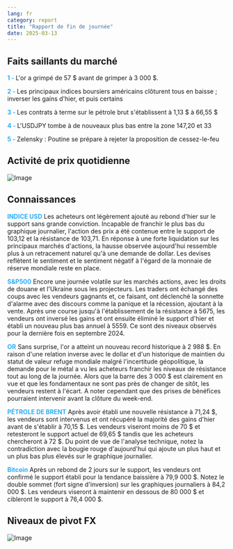 ```yaml
---
lang: fr
category: report
title: "Rapport de fin de journée"
date: 2025-03-13
---
```



<h2>Faits saillants du marché</h2>
<strong style="color: #2caef7;">1 - </strong> L'or a grimpé de 57 $ avant de grimper à 3 000 $.

<strong style="color: #2caef7;">2 - </strong> Les principaux indices boursiers américains clôturent tous en baisse ; inverser les gains d'hier, et puis certains

<strong style="color: #2caef7;">3 - </strong> Les contrats à terme sur le pétrole brut s'établissent à 1,13 $ à 66,55 $

<strong style="color: #2caef7;">4 - </strong> L'USDJPY tombe à de nouveaux plus bas entre la zone 147,20 et 33

<strong style="color: #2caef7;">5 - </strong> Zelensky : Poutine se prépare à rejeter la proposition de cessez-le-feu



<h2>Activité de prix quotidienne</h2>
<img src="https://markleighedu.github.io/img/Mar-2025/13-Mar-2025/price.jpg" alt="Image"/>

<h2>Connaissances</h2>
<strong style="color: #2caef7;">INDICE USD</strong> Les acheteurs ont légèrement ajouté au rebond d'hier sur le support sans grande conviction. Incapable de franchir le plus bas du graphique journalier, l'action des prix a été contenue entre le support de 103,12 et la résistance de 103,71. En réponse à une forte liquidation sur les principaux marchés d'actions, la hausse observée aujourd'hui ressemble plus à un retracement naturel qu'à une demande de dollar. Les devises reflètent le sentiment et le sentiment négatif à l'égard de la monnaie de réserve mondiale reste en place.  

<strong style="color: #2caef7;">S&P500</strong> Encore une journée volatile sur les marchés actions, avec les droits de douane et l'Ukraine sous les projecteurs. Les traders ont échangé des coups avec les vendeurs gagnants et, ce faisant, ont déclenché la sonnette d'alarme avec des discours comme la panique et la récession, ajoutant à la vente. Après une course jusqu'à l'établissement de la résistance à 5675, les vendeurs ont inversé les gains et ont ensuite éliminé le support d'hier et établi un nouveau plus bas annuel à 5559. Ce sont des niveaux observés pour la dernière fois en septembre 2024.

<strong style="color: #2caef7;">OR</strong> Sans surprise, l'or a atteint un nouveau record historique à 2 988 $. En raison d'une relation inverse avec le dollar et d'un historique de maintien du statut de valeur refuge mondiale malgré l'incertitude géopolitique, la demande pour le métal a vu les acheteurs franchir les niveaux de résistance tout au long de la journée. Alors que la barre des 3 000 $ est clairement en vue et que les fondamentaux ne sont pas près de changer de sitôt, les vendeurs restent à l'écart. A noter cependant que des prises de bénéfices pourraient intervenir avant la clôture du week-end.   

<strong style="color: #2caef7;">PÉTROLE DE BRENT</strong> Après avoir établi une nouvelle résistance à 71,24 $, les vendeurs sont intervenus et ont récupéré la majorité des gains d'hier avant de s'établir à 70,15 $. Les vendeurs viseront moins de 70 $ et retesteront le support actuel de 69,65 $ tandis que les acheteurs chercheront à 72 $. Du point de vue de l'analyse technique, notez la contradiction avec la bougie rouge d'aujourd'hui qui ajoute un plus haut et un plus bas plus élevés sur le graphique journalier.

<strong style="color: #2caef7;">Bitcoin</strong> Après un rebond de 2 jours sur le support, les vendeurs ont confirmé le support établi pour la tendance baissière à 79,9 000 $. Notez le double sommet (fort signe d'inversion) sur les graphiques journaliers à 84,2 000 $. Les vendeurs viseront à maintenir en dessous de 80 000 $ et cibleront le support à 76,4 000 $.



<h2>Niveaux de pivot FX</h2>
<img src="https://markleighedu.github.io/img/Mar-2025/13-Mar-2025/pivot.jpg" alt="Image"/>